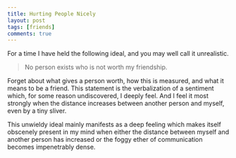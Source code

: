 ```yaml
---
title: Hurting People Nicely
layout: post
tags: [friends]
comments: true
---
```


For a time I have held the following ideal, and you may well call it unrealistic.

> No person exists who is not worth my friendship.

Forget about what gives a person worth, how this is measured, and what it means to be a friend. This statement is the verbalization of a sentiment which, for some reason undiscovered, I deeply feel. And I feel it most strongly when the distance increases between another person and myself, even by a tiny sliver.



This unwieldy ideal mainly manifests as a deep feeling which makes itself obscenely present in my mind when either the distance between myself and another person has increased or the foggy ether of communication becomes impenetrably dense.

